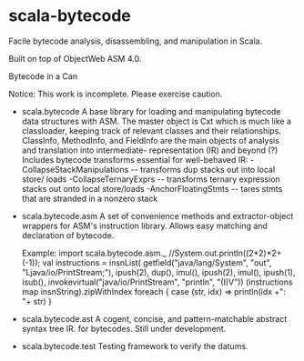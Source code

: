 scala-bytecode
==============

Facile bytecode analysis, disassembling, and manipulation in Scala.

Built on top of ObjectWeb ASM 4.0.

Bytecode in a Can

Notice:
  This work is incomplete. Please exercise caution.

* scala.bytecode
    A base library for loading and manipulating bytecode data structures with
  ASM. The master object is Cxt which is much like a classloader, keeping track
  of relevant classes and their relationships. ClassInfo, MethodInfo, and
  FieldInfo are the main objects of analysis and translation into intermediate-
  representation (IR) and beyond (?)
    Includes bytecode transforms essential for well-behaved IR:
    -CollapseStackManipulations -- transforms dup stacks out into local store/
    				   loads
    -CollapseTernaryExprs       -- transforms ternary expression stacks out onto
				   local store/loads
    -AnchorFloatingStmts        -- tares stmts that are stranded in a nonzero
    				   stack
* scala.bytecode.asm
    A set of convenience methods and extractor-object wrappers for ASM's
  instruction library. Allows easy matching and declaration of bytecode.

  Example:
    import scala.bytecode.asm._
    //System.out.println((2*2)*2+(-1));
    val instructions = insnList(
      getfield("java/lang/System", "out", "Ljava/io/PrintStream;"),
      ipush(2), dup(), imul(),
      ipush(2), imul(),
      ipush(1), isub(),
      invokevirtual("java/io/PrintStream", "println", "(I)V"))
    (instructions map insnString).zipWithIndex foreach {
      case (str, idx) => println(idx +": "+ str)
    }

* scala.bytecode.ast
    A cogent, concise, and pattern-matchable abstract syntax tree IR.
  for bytecodes. Still under development.

* scala.bytecode.test
    Testing framework to verify the datums.
